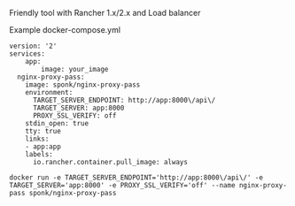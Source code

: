 
Friendly tool with Rancher 1.x/2.x and Load balancer

Example docker-compose.yml
```
version: '2'
services:
	app:
		image: your_image
  nginx-proxy-pass:
    image: sponk/nginx-proxy-pass
    environment:
      TARGET_SERVER_ENDPOINT: http://app:8000\/api\/
      TARGET_SERVER: app:8000
      PROXY_SSL_VERIFY: off
    stdin_open: true
    tty: true
    links:
    - app:app
    labels:
      io.rancher.container.pull_image: always
```


```
docker run -e TARGET_SERVER_ENDPOINT='http://app:8000\/api\/' -e TARGET_SERVER='app:8000' -e PROXY_SSL_VERIFY='off' --name nginx-proxy-pass sponk/nginx-proxy-pass
```
